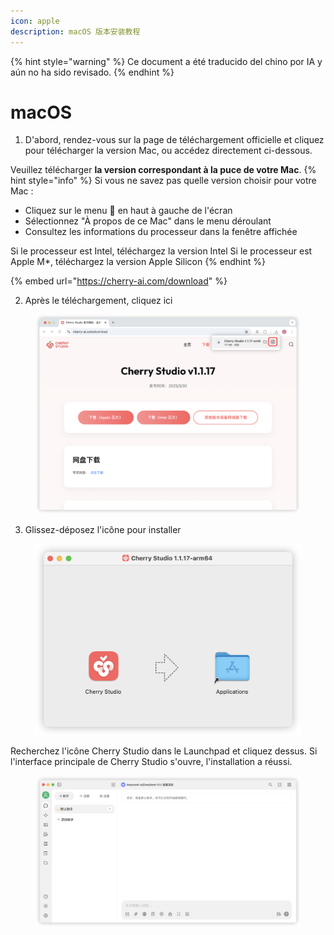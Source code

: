 ```yaml
---
icon: apple
description: macOS 版本安装教程
---
```


{% hint style="warning" %}
Ce document a été traducido del chino por IA y aún no ha sido revisado.
{% endhint %}

# macOS

1. D'abord, rendez-vous sur la page de téléchargement officielle et cliquez pour télécharger la version Mac, ou accédez directement ci-dessous.

Veuillez télécharger **la version correspondant à la puce de votre Mac**.
{% hint style="info" %}
Si vous ne savez pas quelle version choisir pour votre Mac :

* Cliquez sur le menu  en haut à gauche de l'écran
* Sélectionnez "À propos de ce Mac" dans le menu déroulant
* Consultez les informations du processeur dans la fenêtre affichée

Si le processeur est Intel, téléchargez la version Intel
Si le processeur est Apple M*, téléchargez la version Apple Silicon
{% endhint %}

{% embed url="https://cherry-ai.com/download" %}

2. Après le téléchargement, cliquez ici

<figure><img src="../../.gitbook/assets/Mac下载.png" alt=""><figcaption></figcaption></figure>

3. Glissez-déposez l'icône pour installer

<figure><img src="../../.gitbook/assets/Mac拖拽安装.png" alt=""><figcaption></figcaption></figure>

Recherchez l'icône Cherry Studio dans le Launchpad et cliquez dessus. Si l'interface principale de Cherry Studio s'ouvre, l'installation a réussi.

<figure><img src="../../.gitbook/assets/Mac安装成功.png" alt=""><figcaption></figcaption></figure>